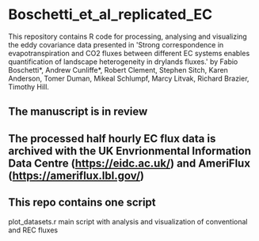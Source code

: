 # Boschetti_et_al_replicated_EC

This repository contains R code for processing, analysing and visualizing the eddy covariance data presented in 'Strong correspondence in evapotranspiration and CO2 fluxes between different EC systems enables quantification of landscape heterogeneity in drylands fluxes.' by Fabio Boschetti*, Andrew Cunliffe*, Robert Clement, Stephen Sitch, Karen Anderson, Tomer Duman, Mikeal Schlumpf, Marcy Litvak, Richard Brazier, Timothy Hill.

## The manuscript is in review

## The processed half hourly EC flux data is archived with the UK Envrionmental Information Data Centre (https://eidc.ac.uk/) and AmeriFlux (https://ameriflux.lbl.gov/)

## This repo contains one script
plot_datasets.r
   main script with analysis and visualization of conventional and REC fluxes

   
   
